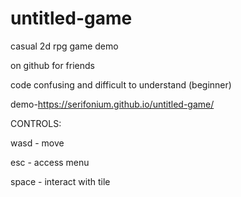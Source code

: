 # untitled-game
casual 2d rpg game demo

on github for friends

code confusing and difficult to understand (beginner)

demo-https://serifonium.github.io/untitled-game/

CONTROLS:

wasd - move

esc - access menu

space - interact with tile
